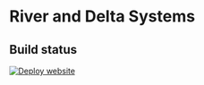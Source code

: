 # River and Delta Systems

## Build status

[![Deploy website](https://github.com/UtrechtRiversEstuaries/course_GEO4-4436/workflows/Deploy%20website/badge.svg)](https://github.com/UtrechtRiversEstuaries/course_GEO4-4436/actions)
